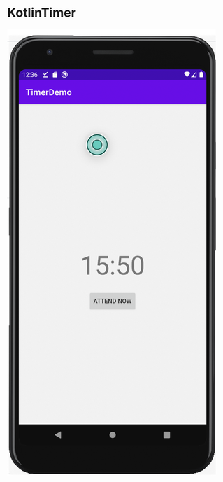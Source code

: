 # KotlinTimer

![img](https://github.com/vinod1988/KotlinTimer/blob/master/ss/kotlin%20timer%20demo.png)
